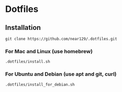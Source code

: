 # Dotfiles

## Installation

```shell
git clone https://github.com/near129/.dotfiles.git
```

### For Mac and Linux (use homebrew)

```shell
.dotfiles/install.sh
```
### For Ubuntu and Debian (use apt and git, curl)

```shell
.dotfiles/install_for_debian.sh
```
